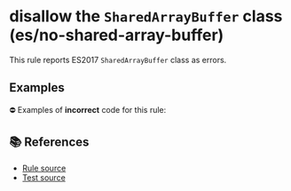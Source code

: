 # disallow the `SharedArrayBuffer` class (es/no-shared-array-buffer)

This rule reports ES2017 `SharedArrayBuffer` class as errors.

## Examples

⛔ Examples of **incorrect** code for this rule:

<eslint-playground type="bad" code="/*eslint es/no-shared-array-buffer: error */
let buffer = new SharedArrayBuffer(10)
" />

## 📚 References

- [Rule source](https://github.com/mysticatea/eslint-plugin-es/blob/v1.2.0/lib/rules/no-shared-array-buffer.js)
- [Test source](https://github.com/mysticatea/eslint-plugin-es/blob/v1.2.0/tests/lib/rules/no-shared-array-buffer.js)

